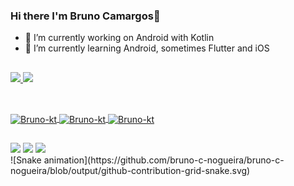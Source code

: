 ### Hi there I'm Bruno Camargos👋

- 🔭 I’m currently working on Android with Kotlin
- 🌱 I’m currently learning Android, sometimes Flutter and iOS
##
 <div>
  <a href="https://github.com/bruno-c-nogueira">
  <img height="180em" src="https://github-readme-stats.vercel.app/api?username=bruno-c-nogueira&show_icons=true&theme=dracula&include_all_commits=true&count_private=true"/>
  <img height="180em" src="https://github-readme-stats.vercel.app/api/top-langs/?username=bruno-c-nogueira&layout=compact&langs_count=7&theme=dracula"/>
</div>
  
##
  
<div style="display: inline_block"><br>
<img align="center" alt="Bruno-kt" height="40" width="50" src="https://cdn.jsdelivr.net/gh/devicons/devicon/icons/android/android-plain.svg">
<img align="center" alt="Bruno-kt" height="40" width="50" src="https://cdn.jsdelivr.net/gh/devicons/devicon/icons/flutter/flutter-original.svg">
<img align="center" alt="Bruno-kt" height="40" width="50" src="https://cdn.jsdelivr.net/gh/devicons/devicon/icons/apple/apple-original.svg">
  
  ##
  
    
 
<div> 
  <a href="https://www.instagram.com/brunocamargos.dev/" target="_blank"><img src="https://img.shields.io/badge/-Instagram-%23E4405F?style=for-the-badge&logo=instagram&logoColor=white" target="_blank"></a>
 <a href = "brunocamargosn@gmail.com"><img src="https://img.shields.io/badge/-Gmail-%23333?style=for-the-badge&logo=gmail&logoColor=white" target="_blank"></a>
 <a href="https://www.linkedin.com/in/brunocamargosnogueira" target="_blank"><img src="https://img.shields.io/badge/-LinkedIn-%230077B5?style=for-the-badge&logo=linkedin&logoColor=white" target="_blank"></a> 
  </div>
<div>
  ![Snake animation](https://github.com/bruno-c-nogueira/bruno-c-nogueira/blob/output/github-contribution-grid-snake.svg)
  </div>
